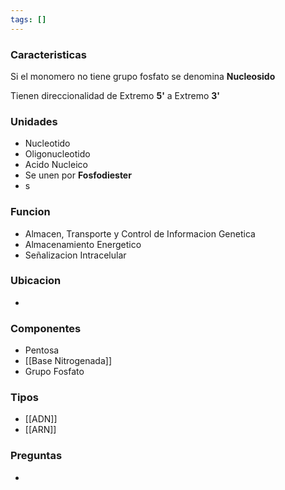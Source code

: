 ```yaml
---
tags: []
---
```


### Caracteristicas
Si el monomero no tiene grupo fosfato se denomina **Nucleosido** 

Tienen direccionalidad de Extremo **5'** a Extremo **3'** 

### Unidades
- Nucleotido
- Oligonucleotido
- Acido Nucleico
- Se unen por **Fosfodiester**
- s

### Funcion
- Almacen, Transporte y Control de Informacion Genetica
- Almacenamiento Energetico
- Señalizacion Intracelular

### Ubicacion
- 

### Componentes
- Pentosa
- [[Base Nitrogenada]]
- Grupo Fosfato

### Tipos
- [[ADN]]
- [[ARN]]

### Preguntas
- 
